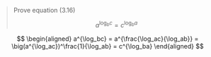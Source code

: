 > Prove equation (3.16)
>
> $$ a^{\log_bc} = c^{\log_ba} $$

$$ \begin{aligned}
   a^{\log_bc} = a^{\frac{\log_ac}{\log_ab}} = \big(a^{\log_ac})^\frac{1}{\log_ab}
   = c^{\log_ba}
   \end{aligned} $$
